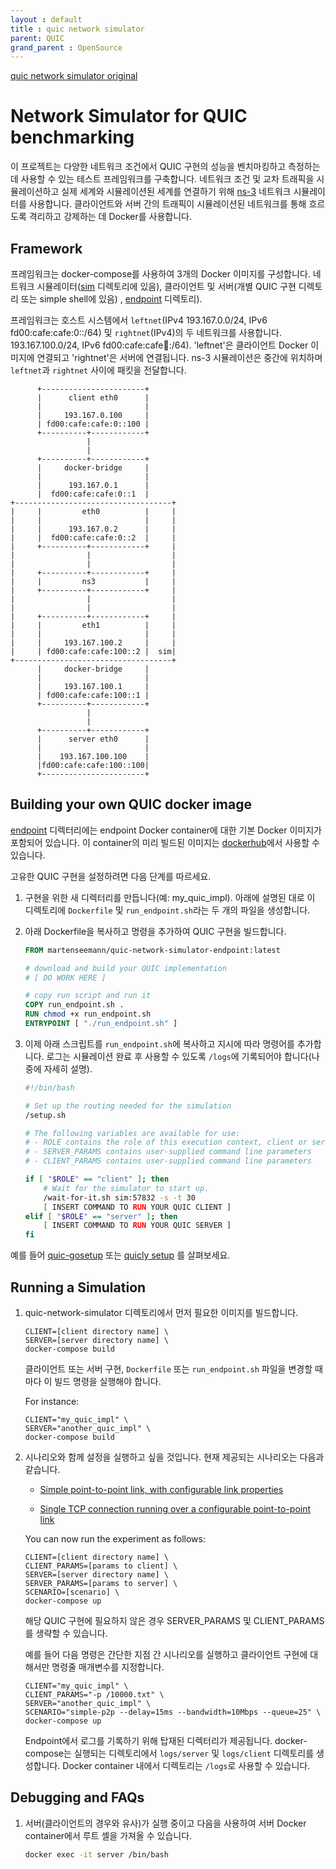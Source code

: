 ```yaml
---
layout : default
title : quic network simulator
parent: QUIC
grand_parent : OpenSource
---
```



[quic network simulator original](https://github.com/marten-seemann/quic-network-simulator)


# Network Simulator for QUIC benchmarking

이 프로젝트는 다양한 네트워크 조건에서 QUIC 구현의 성능을 벤치마킹하고 측정하는 데 사용할 수 있는 테스트 프레임워크를 구축합니다. 네트워크 조건 및 교차 트래픽을 시뮬레이션하고 실제 세계와 시뮬레이션된 세계를 연결하기 위해 [ns-3](https://www.nsnam.org/) 네트워크 시뮬레이터를 사용합니다. 클라이언트와 서버 간의 트래픽이 시뮬레이션된 네트워크를 통해 흐르도록 격리하고 강제하는 데 Docker를 사용합니다.

## Framework

프레임워크는 docker-compose를 사용하여 3개의 Docker 이미지를 구성합니다. 네트워크 시뮬레이터([sim](https://github.com/marten-seemann/quic-network-simulator/tree/master/sim) 디렉토리에 있음), 클라이언트 및 서버(개별 QUIC 구현 디렉토리 또는 simple shell에 있음) , [endpoint](https://github.com/marten-seemann/quic-network-simulator/tree/master/endpoint) 디렉토리).

프레임워크는 호스트 시스템에서 `leftnet`(IPv4 193.167.0.0/24, IPv6 fd00:cafe:cafe:0::/64) 및 `rightnet`(IPv4)의 두 네트워크를 사용합니다.
193.167.100.0/24, IPv6 fd00:cafe:cafe:100::/64). 'leftnet'은 클라이언트 Docker 이미지에 연결되고 'rightnet'은 서버에 연결됩니다. ns-3 시뮬레이션은 중간에 위치하며 `leftnet`과 `rightnet` 사이에 패킷을 전달합니다.

```
      +-----------------------+
      |      client eth0      |
      |                       |
      |     193.167.0.100     |
      | fd00:cafe:cafe:0::100 |
      +----------+------------+
                 |
                 |
      +----------+------------+
      |     docker-bridge     |
      |                       |
      |      193.167.0.1      |
      |  fd00:cafe:cafe:0::1  |
+-----------------------------------+
|     |         eth0          |     |
|     |                       |     |
|     |      193.167.0.2      |     |
|     |  fd00:cafe:cafe:0::2  |     |
|     +----------+------------+     |
|                |                  |
|                |                  |
|     +----------+------------+     |
|     |         ns3           |     |
|     +----------+------------+     |
|                |                  |
|                |                  |
|     +----------+------------+     |
|     |         eth1          |     |
|     |                       |     |
|     |     193.167.100.2     |     |
|     | fd00:cafe:cafe:100::2 |  sim|
+-----------------------------------+
      |     docker-bridge     |
      |                       |
      |     193.167.100.1     |
      | fd00:cafe:cafe:100::1 |
      +----------+------------+
                 |
                 |
      +----------+------------+
      |      server eth0      |
      |                       |
      |    193.167.100.100    |
      |fd00:cafe:cafe:100::100|
      +-----------------------+
```


## Building your own QUIC docker image

[endpoint](https://github.com/marten-seemann/quic-network-simulator/tree/master/endpoint) 디렉터리에는 endpoint Docker container에 대한 기본 Docker 이미지가 포함되어 있습니다. 이 container의 미리 빌드된 이미지는 [dockerhub](https://hub.docker.com/r/martenseemann/quic-network-simulator-endpoint)에서 사용할 수 있습니다.

고유한 QUIC 구현을 설정하려면 다음 단계를 따르세요.

1. 구현을 위한 새 디렉터리를 만듭니다(예: my_quic_impl). 아래에 설명된 대로 이 디렉토리에 `Dockerfile` 및 `run_endpoint.sh`라는 두 개의 파일을 생성합니다.

1. 아래 Dockerfile을 복사하고 명령을 추가하여 QUIC 구현을 빌드합니다.

    ```dockerfile
    FROM martenseemann/quic-network-simulator-endpoint:latest

    # download and build your QUIC implementation
    # [ DO WORK HERE ]

    # copy run script and run it
    COPY run_endpoint.sh .
    RUN chmod +x run_endpoint.sh
    ENTRYPOINT [ "./run_endpoint.sh" ]
    ```

1. 이제 아래 스크립트를 `run_endpoint.sh`에 복사하고 지시에 따라 명령어를 추가합니다. 로그는 시뮬레이션 완료 후 사용할 수 있도록 `/logs`에 기록되어야 합니다(나중에 자세히 설명).

    ```bash
    #!/bin/bash
    
    # Set up the routing needed for the simulation
    /setup.sh

    # The following variables are available for use:
    # - ROLE contains the role of this execution context, client or server
    # - SERVER_PARAMS contains user-supplied command line parameters
    # - CLIENT_PARAMS contains user-supplied command line parameters

    if [ "$ROLE" == "client" ]; then
        # Wait for the simulator to start up.
        /wait-for-it.sh sim:57832 -s -t 30
        [ INSERT COMMAND TO RUN YOUR QUIC CLIENT ]
    elif [ "$ROLE" == "server" ]; then
        [ INSERT COMMAND TO RUN YOUR QUIC SERVER ]
    fi
    ```

예를 들어 [quic-gosetup](https://github.com/marten-seemann/quic-go-docker) 또는 [quicly setup](https://github.com/h2o/h2o-qns) 를 살펴보세요.

## Running a Simulation

1. quic-network-simulator 디렉토리에서 먼저 필요한 이미지를 빌드합니다.

   ```
   CLIENT=[client directory name] \
   SERVER=[server directory name] \
   docker-compose build
   ```

   클라이언트 또는 서버 구현, `Dockerfile` 또는 `run_endpoint.sh` 파일을 변경할 때마다 이 빌드 명령을 실행해야 합니다.

   For instance:

   ```
   CLIENT="my_quic_impl" \
   SERVER="another_quic_impl" \
   docker-compose build
   ```

1. 시나리오와 함께 설정을 실행하고 싶을 것입니다. 현재 제공되는 시나리오는 다음과 같습니다.

   * [Simple point-to-point link, with configurable link properties](https://github.com/marten-seemann/quic-network-simulator/tree/master/sim/scenarios/simple-p2p)

   * [Single TCP connection running over a configurable point-to-point link](https://github.com/marten-seemann/quic-network-simulator/tree/master/sim/scenarios/tcp-cross-traffic)

   You can now run the experiment as follows:
   ```
   CLIENT=[client directory name] \
   CLIENT_PARAMS=[params to client] \
   SERVER=[server directory name] \
   SERVER_PARAMS=[params to server] \
   SCENARIO=[scenario] \
   docker-compose up
   ```

   해당 QUIC 구현에 필요하지 않은 경우 SERVER_PARAMS 및 CLIENT_PARAMS를 생략할 수 있습니다.

   예를 들어 다음 명령은 간단한 지점 간 시나리오를 실행하고 클라이언트 구현에 대해서만 명령줄 매개변수를 지정합니다.
   
   ```
   CLIENT="my_quic_impl" \
   CLIENT_PARAMS="-p /10000.txt" \
   SERVER="another_quic_impl" \
   SCENARIO="simple-p2p --delay=15ms --bandwidth=10Mbps --queue=25" \
   docker-compose up
   ```

   Endpoint에서 로그를 기록하기 위해 탑재된 디렉터리가 제공됩니다. docker-compose는 실행되는 디렉토리에서 `logs/server` 및 `logs/client` 디렉토리를 생성합니다. Docker container 내에서 디렉토리는 `/logs`로 사용할 수 있습니다.

## Debugging and FAQs

1. 서버(클라이언트의 경우와 유사)가 실행 중이고 다음을 사용하여 서버 Docker container에서 루트 셸을 가져올 수 있습니다.

   ```bash
   docker exec -it server /bin/bash
   ```